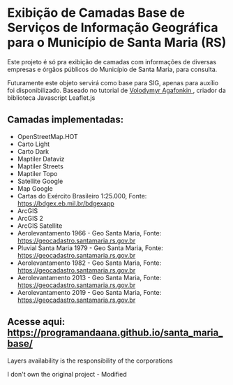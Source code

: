 # Exibição de Camadas Base de Serviços de Informação Geográfica para o Município de Santa Maria (RS)

Este projeto é só pra exibição de camadas com informações de diversas empresas e órgãos públicos do Município de Santa Maria, para consulta.

Futuramente este objeto servirá como base para SIG, apenas para auxílio foi disponibilizado.
Baseado no tutorial de <a href='[https://leafletjs.com/examples/layers-control/example.html'> Volodymyr Agafonkin </a>, criador da biblioteca Javascript Leaflet.js

## Camadas implementadas:
- OpenStreetMap.HOT
- Carto Light
- Carto Dark
- Maptiler Dataviz
- Maptiler Streets
- Maptiler Topo
- Satellite Google
- Map Google
- Cartas do Exército Brasileiro 1:25.000, Fonte: https://bdgex.eb.mil.br/bdgexapp
- ArcGIS
- ArcGIS 2
- ArcGIS Satellite
- Aerolevantamento 1966 - Geo Santa Maria, Fonte: https://geocadastro.santamaria.rs.gov.br
- Pluvial Santa Maria 1979 - Geo Santa Maria, Fonte: https://geocadastro.santamaria.rs.gov.br
- Aerolevantamento 1982 - Geo Santa Maria, Fonte: https://geocadastro.santamaria.rs.gov.br
- Aerolevantamento 2013 - Geo Santa Maria, Fonte: https://geocadastro.santamaria.rs.gov.br
- Aerolevantamento 2019 - Geo Santa Maria, Fonte: https://geocadastro.santamaria.rs.gov.br

## Acesse aqui: https://programandaana.github.io/santa_maria_base/

Layers availability is the responsibility of the corporations

I don't own the original project - Modified
